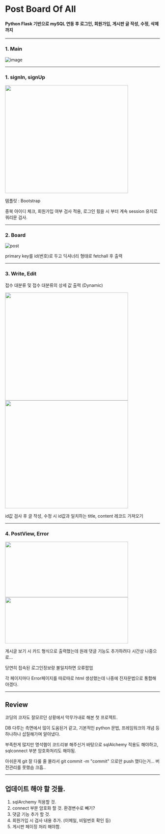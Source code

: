 # Post Board Of All

#### Python Flask 기반으로 mySQL 연동 후 로그인, 회원가입, 게시판 글 작성, 수정, 삭제까지

---
### 1. Main
![image](https://github.com/UNNAMED-Proxy/voc/assets/56819763/a3457e9b-5146-45ba-8e07-27160c72ea30)


---
### 1. signIn, signUp
<img src="https://user-images.githubusercontent.com/52586888/64875547-4f8c4580-d688-11e9-90d7-e5b72ebbb7b7.PNG" width="400" height="350">

템플릿 : Bootstrap

중복 아이디 체크, 회원가입 여부 검사 적용, 로그인 됬을 시 부터 계속 session 유지로 쿼리문 검사.

---
### 2. Board
![post](https://user-images.githubusercontent.com/52586888/64872132-97f43500-d681-11e9-8af6-c6f3ff91c2ef.PNG)

primary key를 id(번호)로 두고 딕셔너리 형태로 fetchall 후 출력 

---
### 3. Write, Edit
접수 대분류 및 접수 대분류의 상세 값 출력 (Dynamic)

<left><img src="https://user-images.githubusercontent.com/52586888/64872139-9b87bc00-d681-11e9-8b70-29a6d26837a9.PNG" width="400" height="350"></left>
<right><img src="https://user-images.githubusercontent.com/52586888/64872143-9d517f80-d681-11e9-898d-e14490d3d76d.PNG" width="400" height="350"></right>

id값 검사 후 글 작성, 수정 시 id값과 일치하는 title, content 레코드 가져오기

---
### 4. PostView, Error
<left><img src="https://user-images.githubusercontent.com/52586888/64875551-52873600-d688-11e9-95da-faffd85a170e.PNG" width="400" height="180"></left>
<right><img src="https://user-images.githubusercontent.com/52586888/64872144-9f1b4300-d681-11e9-8b95-576332bd88f9.PNG" width="400" height="150"></right>

게시글 보기 시 카드 형식으로 출력했는데 원래 댓글 기능도 추가하려다 시간상 나중으로...

당연히 접속된 로그인정보랑 불일치하면 오류팝업

각 페이지마다 Error페이지를 따로따로 html 생성했는데 나중에 진자문법으로 통합해야겠다.

---
## Review
코딩의 코자도 잘모르던 상황에서 막무가내로 해본 첫 프로젝트.

DB 다루는 측면에서 많이 도움된거 같고, 기본적인 python 문법, 프레임워크의 개념 등 하나하나 삽질해가며 알아냈다.

부족한게 많지만 명석햄이 코드리뷰 해주신거 바탕으로 sqlAlchemy 적용도 해야하고, sqlconnect 부분 암호화처리도 해야됨.

아쉬운게 git 잘 다룰 줄 몰라서 git commit -m "commit" 으로만 push 했다는거... 버전관리를 못했슴 크흡..

---
## 업데이트 해야 할 것들.
1. sqlArchemy 적용할 것.
2. connect 부분 암호화 할 것. 환경변수로 빼기?
3. 댓글 기능 추가 할 것.
4. 회원가입 시 검사 내용 추가. (이메일, 비밀번호 확인 등)
5. 게시판 페이징 처리 해야함.
